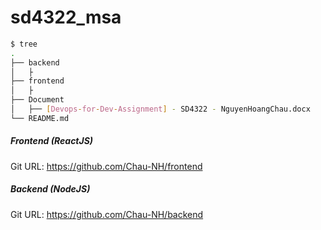 # sd4322_msa
```bash
$ tree
.  
├── backend
│   ├
├── frontend
│   ├
├── Document
│   ├── [Devops-for-Dev-Assignment] - SD4322 - NguyenHoangChau.docx
└── README.md
```

##### Frontend (ReactJS)
Git URL: https://github.com/Chau-NH/frontend

##### Backend (NodeJS)
Git URL: https://github.com/Chau-NH/backend